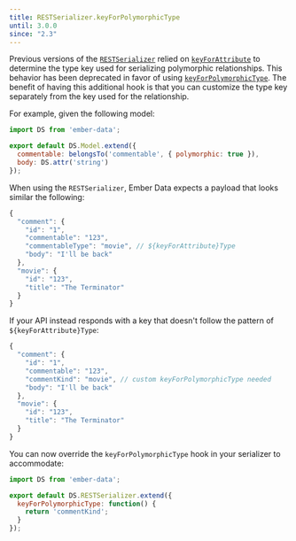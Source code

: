 ```yaml
---
title: RESTSerializer.keyForPolymorphicType
until: 3.0.0
since: "2.3"
---
```



Previous versions of the
[`RESTSerializer`](http://emberjs.com/api/data/classes/DS.RESTSerializer.html)
relied on
[`keyForAttribute`](http://emberjs.com/api/data/classes/DS.RESTSerializer.html#method_keyForAttribute)
to determine the type key used for serializing polymorphic relationships. This
behavior has been deprecated in favor of using
[`keyForPolymorphicType`](http://emberjs.com/api/data/classes/DS.RESTSerializer.html#method_keyForPolymorphicType).
The benefit of having this additional hook is that you can customize the type
key separately from the key used for the relationship.

For example, given the following model:

```javascript {data-filename=app/models/comment.js}
import DS from 'ember-data';

export default DS.Model.extend({
  commentable: belongsTo('commentable', { polymorphic: true }),
  body: DS.attr('string')
});
```

When using the `RESTSerializer`, Ember Data expects a payload that looks similar
the following:

```javascript
{
  "comment": {
    "id": "1",
    "commentable": "123",
    "commentableType": "movie", // ${keyForAttribute}Type
    "body": "I'll be back"
  },
  "movie": {
    "id": "123",
    "title": "The Terminator"
  }
}
```

If your API instead responds with a key that doesn't follow the pattern of
`${keyForAttribute}Type`:

```javascript
{
  "comment": {
    "id": "1",
    "commentable": "123",
    "commentKind": "movie", // custom keyForPolymorphicType needed
    "body": "I'll be back"
  },
  "movie": {
    "id": "123",
    "title": "The Terminator"
  }
}
```

You can now override the `keyForPolymorphicType` hook in your serializer to
accommodate:

```javascript
import DS from 'ember-data';

export default DS.RESTSerializer.extend({
  keyForPolymorphicType: function() {
    return 'commentKind';
  }
});
```
